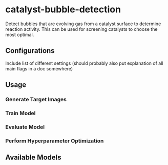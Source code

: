 # catalyst-bubble-detection
Detect bubbles that are evolving gas from a catalyst surface to determine reaction activity. This can be used for screening catalysts to choose the most optimal.

## Configurations

Include list of different settings (should probably also put explanation of all main flags in a doc somewhere)

## Usage

### Generate Target Images

### Train Model

### Evaluate Model

### Perform Hyperparameter Optimization

## Available Models

